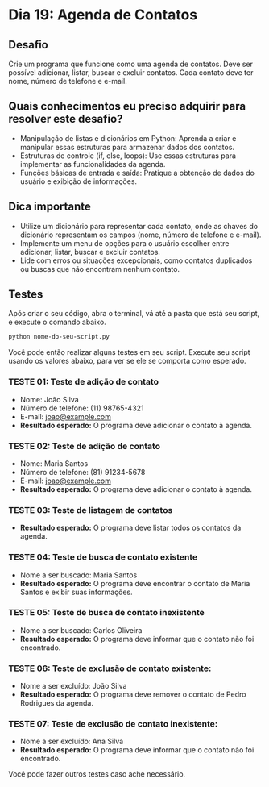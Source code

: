 # Dia 19: Agenda de Contatos

## Desafio
Crie um programa que funcione como uma agenda de contatos. Deve ser possível adicionar, listar, buscar e excluir contatos. Cada contato deve ter nome, número de telefone e e-mail.

## Quais conhecimentos eu preciso adquirir para resolver este desafio?
- Manipulação de listas e dicionários em Python: Aprenda a criar e manipular essas estruturas para armazenar dados dos contatos.
- Estruturas de controle (if, else, loops): Use essas estruturas para implementar as funcionalidades da agenda.
- Funções básicas de entrada e saída: Pratique a obtenção de dados do usuário e exibição de informações.

## Dica importante
- Utilize um dicionário para representar cada contato, onde as chaves do dicionário representam os campos (nome, número de telefone e e-mail).
- Implemente um menu de opções para o usuário escolher entre adicionar, listar, buscar e excluir contatos.
- Lide com erros ou situações excepcionais, como contatos duplicados ou buscas que não encontram nenhum contato.

## Testes
Após criar o seu código, abra o terminal, vá até a pasta que está seu script, e execute o comando abaixo.

```bash
python nome-do-seu-script.py
```

Você pode então realizar alguns testes em seu script. Execute seu script usando os valores abaixo, para ver se ele se comporta como esperado.

### TESTE 01: Teste de adição de contato
- Nome: João Silva
- Número de telefone: (11) 98765-4321
- E-mail: joao@example.com
- **Resultado esperado:** O programa deve adicionar o contato à agenda.

### TESTE 02: Teste de adição de contato
- Nome: Maria Santos
- Número de telefone: (81) 91234-5678
- E-mail: joao@example.com
- **Resultado esperado:** O programa deve adicionar o contato à agenda.

### TESTE 03: Teste de listagem de contatos
- **Resultado esperado:** O programa deve listar todos os contatos da agenda.

### TESTE 04: Teste de busca de contato existente
- Nome a ser buscado: Maria Santos
- **Resultado esperado:** O programa deve encontrar o contato de Maria Santos e exibir suas informações.

### TESTE 05: Teste de busca de contato inexistente
- Nome a ser buscado: Carlos Oliveira
- **Resultado esperado:** O programa deve informar que o contato não foi encontrado.

### TESTE 06: Teste de exclusão de contato existente:
- Nome a ser excluído: João Silva
- **Resultado esperado:** O programa deve remover o contato de Pedro Rodrigues da agenda.

### TESTE 07: Teste de exclusão de contato inexistente:
- Nome a ser excluído: Ana Silva
- **Resultado esperado:** O programa deve informar que o contato não foi encontrado.

Você pode fazer outros testes caso ache necessário.